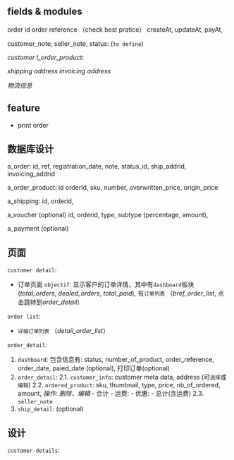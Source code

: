 ## fields & modules

order id
order reference （check best pratice）
createAt,
updateAt,
payAt,
<!-- number of products -->
customer_note,
seller_note,
status: (`to define`)

*customer*
*l_order_product*: 


*shipping address*
*invoicing address*

*物流信息*

## feature
- print order

## 数据库设计
a_order:
  id, ref, registration_date, note, status_id, ship_addrid, invoicing_addrid

a_order_product:
  id orderId, sku, number, overwritten_price, origin_price

a_shipping:
  id, orderid,

a_voucher  (optional)
  id, orderid, type, subtype (percentage, amount),

a_payment (optional)


## 页面
`customer detail`:
  - 订单页面
    `objectif`: 显示客户的订单详情，其中有`dashboard`板块 (*total_orders*, *dealed_orders*, *total_paid*), 有`订单列表` （*bref_order_list*, 点击跳转到*order_detail*）
    
`order list`:
  - `详细订单列表` （*detail_order_list*）

`order_detail`:
  1. `dashboard`: 包含信息有: status, number_of_product, order_reference, order_date, paied_date (optional),
                  打印订单(optional)
  2. `order_detail`:
    2.1. `customer_info`: customer meta data,  address (可`选择`或`编辑`)
    2.2. `ordered_product`: sku, thumbnail, type, price, nb_of_ordered, amount, *操作: 删除，编辑*
                            - 合计 
                            - 运费:
                            - 优惠:
                            - 总计(含运费)
    2.3. `seller_note`
  3. `ship_detail`: (optional)

## 设计
`customer-details`: 